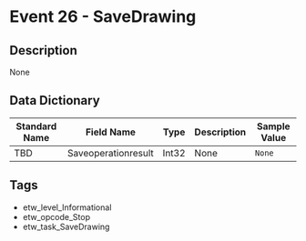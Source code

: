 # Event 26 - SaveDrawing

## Description
None

## Data Dictionary
|Standard Name|Field Name|Type|Description|Sample Value|
|---|---|---|---|---|
|TBD|Saveoperationresult|Int32|None|`None`|

## Tags
* etw_level_Informational
* etw_opcode_Stop
* etw_task_SaveDrawing